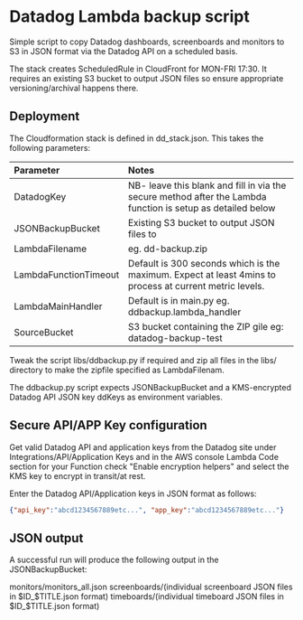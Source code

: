 Datadog Lambda backup script
============================
Simple script to copy Datadog dashboards, screenboards and monitors to S3 in JSON format via the Datadog API on a scheduled basis.

The stack creates ScheduledRule in CloudFront for MON-FRI 17:30. It requires an existing S3 bucket to output JSON files so ensure appropriate versioning/archival happens there.

Deployment
----------

The Cloudformation stack is defined in dd_stack.json. This takes the following parameters:

Parameter|Notes
:---|:---
DatadogKey|NB- leave this blank and fill in via the secure method after the Lambda function is setup as detailed below  
JSONBackupBucket|Existing S3 bucket to output JSON files to
LambdaFilename|eg. dd-backup.zip  
LambdaFunctionTimeout|Default is 300 seconds which is the maximum. Expect at least 4mins to process at current metric levels.
LambdaMainHandler|Default is in main.py eg. ddbackup.lambda_handler  
SourceBucket|S3 bucket containing the ZIP gile eg: datadog-backup-test

Tweak the script libs/ddbackup.py if required and zip all files in the libs/ directory to make the zipfile specified as LambdaFilenam.

The ddbackup.py script expects JSONBackupBucket and a KMS-encrypted Datadog API JSON key ddKeys as environment variables. 

Secure API/APP Key configuration
--------------------------------
Get valid Datadog API and application keys from the Datadog site under Integrations/API/Application Keys and in the AWS console Lambda Code section for your Function check "Enable encryption helpers" and select the KMS key to encrypt in transit/at rest.

Enter the Datadog API/Application keys in JSON format as follows:
```json
{"api_key":"abcd1234567889etc...", "app_key":"abcd1234567889etc..."}
```

JSON output
-----------
A successful run will produce the following output in the JSONBackupBucket:

  monitors/monitors_all.json
  screenboards/(individual screenboard JSON files in $ID_$TITLE.json format)
  timeboards/(individual timeboard JSON files in $ID_$TITLE.json format)

